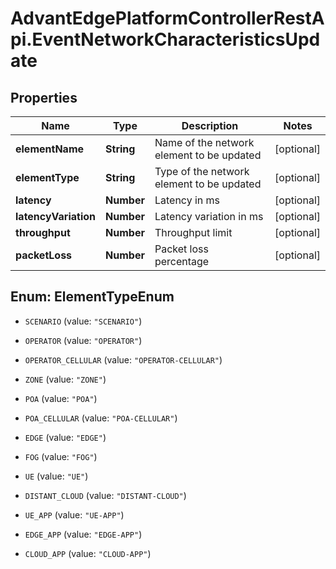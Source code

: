 # AdvantEdgePlatformControllerRestApi.EventNetworkCharacteristicsUpdate

## Properties
Name | Type | Description | Notes
------------ | ------------- | ------------- | -------------
**elementName** | **String** | Name of the network element to be updated | [optional] 
**elementType** | **String** | Type of the network element to be updated | [optional] 
**latency** | **Number** | Latency in ms | [optional] 
**latencyVariation** | **Number** | Latency variation in ms | [optional] 
**throughput** | **Number** | Throughput limit | [optional] 
**packetLoss** | **Number** | Packet loss percentage | [optional] 


<a name="ElementTypeEnum"></a>
## Enum: ElementTypeEnum


* `SCENARIO` (value: `"SCENARIO"`)

* `OPERATOR` (value: `"OPERATOR"`)

* `OPERATOR_CELLULAR` (value: `"OPERATOR-CELLULAR"`)

* `ZONE` (value: `"ZONE"`)

* `POA` (value: `"POA"`)

* `POA_CELLULAR` (value: `"POA-CELLULAR"`)

* `EDGE` (value: `"EDGE"`)

* `FOG` (value: `"FOG"`)

* `UE` (value: `"UE"`)

* `DISTANT_CLOUD` (value: `"DISTANT-CLOUD"`)

* `UE_APP` (value: `"UE-APP"`)

* `EDGE_APP` (value: `"EDGE-APP"`)

* `CLOUD_APP` (value: `"CLOUD-APP"`)




